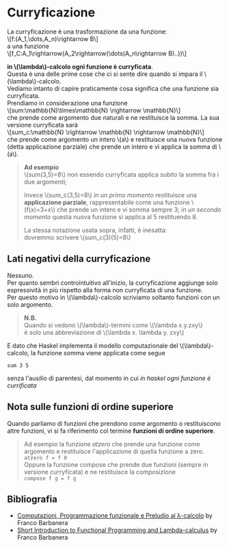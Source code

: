 # Curryficazione
La curryficazione è una trasformazione da una funzione:  
\\[f:(A_1,\dots,A_n)\rightarrow B\\]  
a una funzione  
\\[f_C:A_1\rightarrow(A_2\rightarrow(\dots(A_n\rightarrow B)..))\\]  

**in \\(\lambda\\)-calcolo ogni funzione è curryficata**.  
Questa è una delle prime cose che ci si sente dire quando si impara il \\(\lambda\\)-calcolo.  
Vediamo intanto di capire praticamente cosa significa che una funzione sia curryficata.  
Prendiamo in considerazione una funzione  
\\[sum:\mathbb{N}\times\mathbb{N} \rightarrow \mathbb{N}\\]  
che prende come argomento due naturali e ne restituisce la somma.
La sua versione curryficata sarà  
\\[sum_c:\mathbb{N} \rightarrow \mathbb{N} \rightarrow \mathbb{N}\\]  
che prende come argomento un intero \\(a\\) e restituisce una nuova funzione (detta applicazione parziale) che prende un intero e vi applica la somma di \\(a\\).    

> **Ad esempio**  
> \\(sum(3,5)=8\\) non essendo curryficata applica *subito* la somma fra i due argomenti;  
>   
> Invece \\(sum_c(3,5)=8\\) *in un primo momento* restituisce una **applicazione parziale**, rappresentabile come una
> funzione \\(f(x)=3+x\\) che prende un intero e vi somma sempre 3; *in un secondo momento* questa nuova funzione si applica al 5
> restituendo 8.  
>
> La stessa notazione usata sopra, infatti, è inesatta:  
> dovremmo scrivere \\(sum_c(3)(5)=8\\)

## Lati negativi della curryficazione
Nessuno.  
Per quanto sembri controintuitivo all'inizio, la curryficazione aggiunge solo espressività in più rispetto alla forma non curryficata di una funzione.  
Per questo motivo in \\(\lambda\\)-calcolo scriviamo soltanto funzioni con un solo argomento.
> **N.B.**  
> Quando si vedono \\(\lambda\\)-termini come \\(\lambda x.y.zxy\\)  
> è solo una abbreviazione di \\(\lambda x. \lambda y. zxy\\)  

E dato che Haskel implementa il modello computazionale del \\(\lambda\\)-calcolo, la funzione somma viene applicata come segue  
```
sum 3 5
```
senza l'ausilio di parentesi, dal momento in cui *in haskel ogni funzione è currificata*  
## Nota sulle funzioni di ordine superiore
Quando parliamo di funzioni che prendono come argomento o restituiscono altre funzioni, vi si fa riferimento col termine **funzioni di ordine superiore**.  
> Ad esempio la funzione *atzero* che prende una funzione come argomento e restituisce l'applicazione di quella funzione a zero.  
> ``` atzero f = f 0 ```  
> Oppure la funzione compose che prende due funzioni (sempre in versione curryficata) e ne restituisce la composizione  
>  ``` compose f g = f g ```  

## Bibliografia
- [Computazioni, Programmazione funzionale e Preludio al λ-calcolo](https://www.dmi.unict.it/barba/PRINC-FUN-CONC/PROGRAMMI-TESTI/READING-MATERIAL/preludioLambda.pdf) by Franco Barbanera
- [Short Introduction to Functional Programming and Lambda-calculus](https://www.dmi.unict.it/barba/PRINC-FUN-CONC/PROGRAMMI-TESTI/READING-MATERIAL/ShortIntroFPprog-lang.htm) by Franco Barbanera
